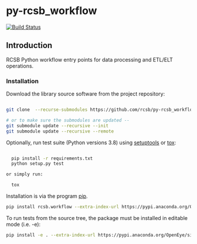 # py-rcsb_workflow

[![Build Status](https://dev.azure.com/rcsb/RCSB%20PDB%20Python%20Projects/_apis/build/status/rcsb.py-rcsb_workflow?branchName=master)](https://dev.azure.com/rcsb/RCSB%20PDB%20Python%20Projects/_build/latest?definitionId=21&branchName=master)

## Introduction

RCSB Python workflow entry points for data processing and ETL/ELT operations.

### Installation

Download the library source software from the project repository:

```bash

git clone  --recurse-submodules https://github.com/rcsb/py-rcsb_workflow.git

# or to make sure the submodules are updated --
git submodule update --recursive --init
git submodule update --recursive --remote

```

Optionally, run test suite (Python versions 3.8) using
[setuptools](https://setuptools.readthedocs.io/en/latest/) or
[tox](http://tox.readthedocs.io/en/latest/example/platform.html):

```bash

  pip install -r requirements.txt
  python setup.py test

or simply run:

  tox
```

Installation is via the program [pip](https://pypi.python.org/pypi/pip).
```bash
pip install rcsb.workflow --extra-index-url https://pypi.anaconda.org/OpenEye/simple
```

To run tests from the source tree, the package must be installed in editable mode (i.e. -e):
```bash
pip install -e . --extra-index-url https://pypi.anaconda.org/OpenEye/simple
```
